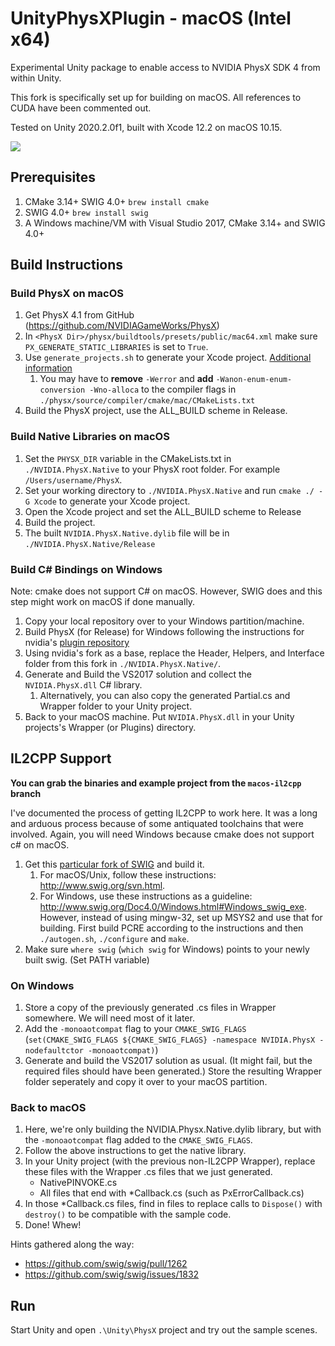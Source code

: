 # UnityPhysXPlugin - macOS (Intel x64)
Experimental Unity package to enable access to NVIDIA PhysX SDK 4 from within Unity.  

This fork is specifically set up for building on macOS. All references to CUDA have been commented out.

Tested on Unity 2020.2.0f1, built with Xcode 12.2 on macOS 10.15.

![](https://media2.giphy.com/media/ccjpXXMEhVpYaJsARV/giphy.gif?cid=790b7611be7f642ee71792bcd1e5a256991de528bc76d207&rid=giphy.gif&ct=g)

Prerequisites
---
1. CMake 3.14+ SWIG 4.0+ `brew install cmake`
1. SWIG 4.0+ `brew install swig`
1. A Windows machine/VM with Visual Studio 2017, CMake 3.14+ and SWIG 4.0+

Build Instructions
---
### Build PhysX on macOS

1. Get PhysX 4.1 from GitHub (https://github.com/NVIDIAGameWorks/PhysX)
1. In `<PhysX Dir>/physx/buildtools/presets/public/mac64.xml` make sure `PX_GENERATE_STATIC_LIBRARIES` is set to `True`.
1. Use `generate_projects.sh` to generate your Xcode project. [Additional information](https://gameworksdocs.nvidia.com/PhysX/4.1/documentation/platformreadme/mac/readme_mac.html)
    1. You may have to **remove** `-Werror` and **add** `-Wanon-enum-enum-conversion -Wno-alloca` to the compiler flags in `./physx/source/compiler/cmake/mac/CMakeLists.txt`
1. Build the PhysX project, use the ALL_BUILD scheme in Release.

### Build Native Libraries on macOS

1. Set the `PHYSX_DIR` variable in the CMakeLists.txt in `./NVIDIA.PhysX.Native` to your PhysX root folder. For example `/Users/username/PhysX`.
1. Set your working directory to `./NVIDIA.PhysX.Native` and run `cmake ./ -G Xcode` to generate your Xcode project.
1. Open the Xcode project and set the ALL_BUILD scheme to Release
1. Build the project.
1. The built `NVIDIA.PhysX.Native.dylib` file will be in `./NVIDIA.PhysX.Native/Release`

### Build C# Bindings on Windows

Note: cmake does not support C# on macOS. However, SWIG does and this step might work on macOS if done manually.
1. Copy your local repository over to your Windows partition/machine.
1. Build PhysX (for Release) for Windows following the instructions for nvidia's [plugin repository](https://github.com/NVIDIAGameWorks/UnityPhysXPlugin)
1. Using nvidia's fork as a base, replace the Header, Helpers, and Interface folder from this fork in `./NVIDIA.PhysX.Native/`.
1. Generate and Build the VS2017 solution and collect the `NVIDIA.PhysX.dll` C# library.
    1. Alternatively, you can also copy the generated Partial.cs and Wrapper folder to your Unity project.
1. Back to your macOS machine. Put `NVIDIA.PhysX.dll` in your Unity projects's Wrapper (or Plugins) directory.

IL2CPP Support
---

**You can grab the binaries and example project from the `macos-il2cpp` branch**

I've documented the process of getting IL2CPP to work here. It was a long and arduous process because of some antiquated toolchains that were involved.
Again, you will need Windows because cmake does not support c# on macOS.

1. Get this [particular fork of SWIG](https://github.com/LostPolygon/swig/tree/monoaot) and build it.
    1. For macOS/Unix, follow these instructions: http://www.swig.org/svn.html.
    2. For Windows, use these instructions as a guideline: http://www.swig.org/Doc4.0/Windows.html#Windows_swig_exe. However, instead of using mingw-32, set up MSYS2 and use that for building. First build PCRE according to the instructions and then `./autogen.sh`, `./configure` and `make`.
1. Make sure `where swig` (`which swig` for Windows) points to your newly built swig. (Set PATH variable)

### On Windows
1. Store a copy of the previously generated .cs files in Wrapper somewhere. We will need most of it later.
1. Add the `-monoaotcompat` flag to your `CMAKE_SWIG_FLAGS` (`set(CMAKE_SWIG_FLAGS ${CMAKE_SWIG_FLAGS} -namespace NVIDIA.PhysX -nodefaultctor -monoaotcompat)`)
1. Generate and build the VS2017 solution as usual. (It might fail, but the required files should have been generated.) Store the resulting Wrapper folder seperately and copy it over to your macOS partition.

### Back to macOS
1. Here, we're only building the NVIDIA.Physx.Native.dylib library, but with the `-monoaotcompat` flag added to the `CMAKE_SWIG_FLAGS`.
1. Follow the above instructions to get the native library.
1. In your Unity project (with the previous non-IL2CPP Wrapper), replace these files with the Wrapper .cs files that we just generated.
    - NativePINVOKE.cs
    - All files that end with \*Callback.cs (such as PxErrorCallback.cs)
1. In those \*Callback.cs files, find in files to replace calls to `Dispose()` with `destroy()` to be compatible with the sample code.
1. Done! Whew!

Hints gathered along the way:
- https://github.com/swig/swig/pull/1262
- https://github.com/swig/swig/issues/1832

Run
---

Start Unity and open `.\Unity\PhysX` project and try out the sample scenes.

